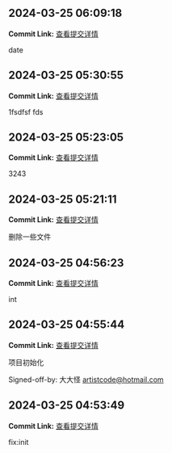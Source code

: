 ## 2024-03-25 06:09:18

**Commit Link:** [查看提交详情](https://github.com/你的用户名/你的项目名/commit/f3edd314efbdc214940ba6d12f8a1e725886092b)

date

## 2024-03-25 05:30:55

**Commit Link:** [查看提交详情](https://github.com/你的用户名/你的项目名/commit/1bdd178725e5da897c2beb248a66a10cd03f8b58)

1fsdfsf fds

## 2024-03-25 05:23:05

**Commit Link:** [查看提交详情](https://github.com/你的用户名/你的项目名/commit/9715abc9cecb63d5d7ba2495d512cd6f58e46b88)

3243

## 2024-03-25 05:21:11

**Commit Link:** [查看提交详情](https://github.com/你的用户名/你的项目名/commit/e4aafdcce96882dcc868cf76a8e35e0357a2af4e)

删除一些文件

## 2024-03-25 04:56:23

**Commit Link:** [查看提交详情](https://github.com/你的用户名/你的项目名/commit/5ce1df335cd37e79847045fb0402edf46231e303)

int

## 2024-03-25 04:55:44

**Commit Link:** [查看提交详情](https://github.com/你的用户名/你的项目名/commit/4567814f06fb140c3d55eadfde2c21c963f95bd4)

项目初始化

Signed-off-by: 大大怪 <artistcode@hotmail.com>

## 2024-03-25 04:53:49

**Commit Link:** [查看提交详情](https://github.com/你的用户名/你的项目名/commit/69d0d941052b9436e17d868d1d83c6c4950711f5)

fix:init
